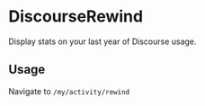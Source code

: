 # DiscourseRewind

Display stats on your last year of Discourse usage.

## Usage

Navigate to `/my/activity/rewind`
